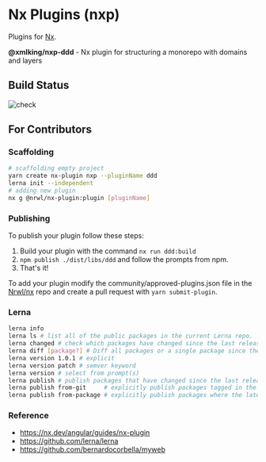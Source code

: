 # Nx Plugins (nxp)

Plugins for [Nx](https://nx.dev).

**@xmlking/nxp-ddd** - Nx plugin for structuring a monorepo with domains and layers

## Build Status

![check](https://github.com/xmlking/nxp/workflows/check/badge.svg)

## For Contributors

### Scaffolding

```bash
# scaffolding empty project
yarn create nx-plugin nxp --pluginName ddd
lerna init --independent
# adding new plugin
nx g @nrwl/nx-plugin:plugin [pluginName]
```

### Publishing

To publish your plugin follow these steps:

1. Build your plugin with the command `nx run ddd:build`
2. `npm publish ./dist/libs/ddd` and follow the prompts from npm.
3. That's it!

To add your plugin modify the community/approved-plugins.json file in the [Nrwl/nx](https://github.com/nrwl/nx/blob/master/community/approved-plugins.json) repo and create a pull request with `yarn submit-plugin`.

### Lerna

```bash
lerna info
lerna ls # list all of the public packages in the current Lerna repo.
lerna changed # check which packages have changed since the last release.
lerna diff [package?] # Diff all packages or a single package since the last release.
lerna version 1.0.1 # explicit
lerna version patch # semver keyword
lerna version # select from prompt(s)
lerna publish # publish packages that have changed since the last release
lerna publish from-git     # explicitly publish packages tagged in the current commit
lerna publish from-package # explicitly publish packages where the latest version is not present in the registry
```

### Reference

- <https://nx.dev/angular/guides/nx-plugin>
- <https://github.com/lerna/lerna>
- <https://github.com/bernardocorbella/myweb>

